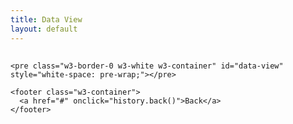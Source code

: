 ```yaml
---
title: Data View
layout: default
---
```


<div class="w3-card">
    <h2  class="w3-container w3-left-align w3-theme w3-text-white" id="data-view-header"></h2>
 
    <pre class="w3-border-0 w3-white w3-container" id="data-view" style="white-space: pre-wrap;"></pre>
      
    <footer class="w3-container">
      <a href="#" onclick="history.back()">Back</a>
    </footer>
</div>

<script>
var urlSearchParams = new URLSearchParams(window.location.search);
var params = Object.fromEntries(urlSearchParams.entries());

fetch(params.url).then(r=>{
    if (!r.ok) {
      throw new Error(`HTTP error: ${r.status}`);
    }
    return r.json();
    })
    .then(display)
    .then(()=>card(params.url))
    .catch(display);

function card(url){
  var components = url.split('/');
  var txt = `${titlecase(components[2])}: ${components[3]}`;
  var el = document.getElementById('data-view-header');
  el.innerText=txt;
}

function display(obj){
    var txt =document.createTextNode( JSON.stringify(obj, null, 2));
    var el = document.getElementById("data-view");
    el.appendChild(txt); 
}

function titlecase(str){
  return str.toLowerCase()
            .split(' ')
            .map(w => w[0].toUpperCase() + w.slice(1,-1))
            .join(' ');
}
</script>
